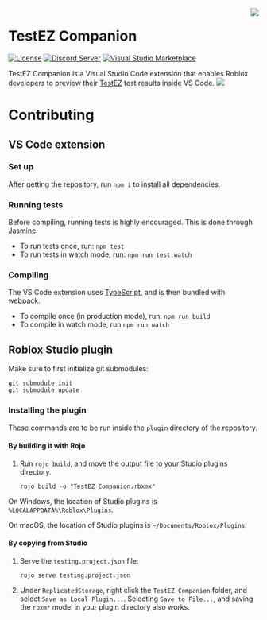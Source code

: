 [discord-shield]: https://img.shields.io/discord/836770519679762474.svg?logo=discord&colorB=7289DA
[discord-url]: https://discord.gg/AtpTzcp4GY
[marketplace-shield]: https://img.shields.io/visual-studio-marketplace/d/tacheometrist.testez-companion
[marketplace-url]: https://marketplace.visualstudio.com/items?itemName=tacheometrist.testez-companion
[license-shield]: https://img.shields.io/github/license/tacheometry/testez-companion
[license-url]: https://github.com/tacheometry/testez-companion/blob/master/LICENSE.md

<img align="right" src="https://user-images.githubusercontent.com/39647014/116725501-a2944700-a9ea-11eb-80ce-f5699b0c6568.png"/>

# TestEZ Companion

[![License][license-shield]][license-url]
[![Discord Server][discord-shield]][discord-url]
[![Visual Studio Marketplace][marketplace-shield]][marketplace-url]

TestEZ Companion is a Visual Studio Code extension that enables Roblox developers to preview their [TestEZ](https://roblox.github.io/testez/) test results inside VS Code.
![](https://user-images.githubusercontent.com/39647014/115806038-bdfdc180-a3ee-11eb-9c7c-f85b4491a8bc.png)

# Contributing

## VS Code extension

### Set up

After getting the repository, run `npm i` to install all dependencies.

### Running tests

Before compiling, running tests is highly encouraged. This is done through [Jasmine](https://jasmine.github.io).

* To run tests once, run: `npm test`
* To run tests in watch mode, run: `npm run test:watch`

### Compiling

The VS Code extension uses [TypeScript](https://www.typescriptlang.org), and is then bundled with [webpack](https://webpack.js.org).

* To compile once (in production mode), run: `npm run build`
* To compile in watch mode, run `npm run watch`

## Roblox Studio plugin

Make sure to first initialize git submodules:
```
git submodule init
git submodule update
```

### Installing the plugin

These commands are to be run inside the `plugin` directory of the repository.

#### By building it with Rojo

1. Run `rojo build`, and move the output file to your Studio plugins directory.
   ```
   rojo build -o "TestEZ Companion.rbxmx"
   ```

On Windows, the location of Studio plugins is `%LOCALAPPDATA%\Roblox\Plugins`.

On macOS, the location of Studio plugins is `~/Documents/Roblox/Plugins`.

#### By copying from Studio

1. Serve the `testing.project.json` file:
   ```
   rojo serve testing.project.json
   ```
2. Under `ReplicatedStorage`, right click the `TestEZ Companion` folder, and select `Save as Local Plugin...`. Selecting `Save to File...`, and saving the `rbxm*` model in your plugin directory also works.
